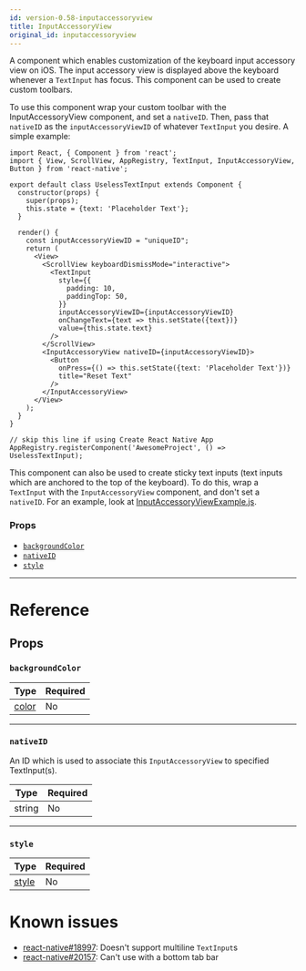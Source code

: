 ```yaml
---
id: version-0.58-inputaccessoryview
title: InputAccessoryView
original_id: inputaccessoryview
---
```


A component which enables customization of the keyboard input accessory view on iOS. The input accessory view is displayed above the keyboard whenever a `TextInput` has focus. This component can be used to create custom toolbars.

To use this component wrap your custom toolbar with the InputAccessoryView component, and set a `nativeID`. Then, pass that `nativeID` as the `inputAccessoryViewID` of whatever `TextInput` you desire. A simple example:

```SnackPlayer platform=ios
import React, { Component } from 'react';
import { View, ScrollView, AppRegistry, TextInput, InputAccessoryView, Button } from 'react-native';

export default class UselessTextInput extends Component {
  constructor(props) {
    super(props);
    this.state = {text: 'Placeholder Text'};
  }

  render() {
    const inputAccessoryViewID = "uniqueID";
    return (
      <View>
        <ScrollView keyboardDismissMode="interactive">
          <TextInput
            style={{
              padding: 10,
              paddingTop: 50,
            }}
            inputAccessoryViewID={inputAccessoryViewID}
            onChangeText={text => this.setState({text})}
            value={this.state.text}
          />
        </ScrollView>
        <InputAccessoryView nativeID={inputAccessoryViewID}>
          <Button
            onPress={() => this.setState({text: 'Placeholder Text'})}
            title="Reset Text"
          />
        </InputAccessoryView>
      </View>
    );
  }
}

// skip this line if using Create React Native App
AppRegistry.registerComponent('AwesomeProject', () => UselessTextInput);
```

This component can also be used to create sticky text inputs (text inputs which are anchored to the top of the keyboard). To do this, wrap a `TextInput` with the `InputAccessoryView` component, and don't set a `nativeID`. For an example, look at [InputAccessoryViewExample.js](https://github.com/facebook/react-native/blob/master/RNTester/js/InputAccessoryViewExample.js).

### Props

- [`backgroundColor`](inputaccessoryview.md#backgroundcolor)
- [`nativeID`](inputaccessoryview.md#nativeid)
- [`style`](inputaccessoryview.md#style)

---

# Reference

## Props

### `backgroundColor`

| Type               | Required |
| ------------------ | -------- |
| [color](colors.md) | No       |

---

### `nativeID`

An ID which is used to associate this `InputAccessoryView` to specified TextInput(s).

| Type   | Required |
| ------ | -------- |
| string | No       |

---

### `style`

| Type                         | Required |
| ---------------------------- | -------- |
| [style](view-style-props.md) | No       |

# Known issues

- [react-native#18997](https://github.com/facebook/react-native/issues/18997): Doesn't support multiline `TextInput`s
- [react-native#20157](https://github.com/facebook/react-native/issues/20157): Can't use with a bottom tab bar
